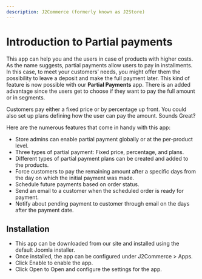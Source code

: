 ```yaml
---
description: J2Commerce (formerly known as J2Store)
---
```


# Introduction to Partial payments

This app can help you and the users in case of products with higher costs. As the name suggests, partial payments allow users to pay in installments. In this case, to meet your customers’ needs, you might offer them the possibility to leave a deposit and make the full payment later. This kind of feature is now possible with our **Partial Payments** app. There is an added advantage since the users get to choose if they want to pay the full amount or in segments.

Customers pay either a fixed price or by percentage up front. You could also set up plans defining how the user can pay the amount. Sounds Great?

Here are the numerous features that come in handy with this app:

* Store admins can enable partial payment globally or at the per-product level.
* Three types of partial payment: Fixed price, percentage, and plans.
* Different types of partial payment plans can be created and added to the products.
* Force customers to pay the remaining amount after a specific days from the day on which the initial payment was made.
* Schedule future payments based on order status.
* Send an email to a customer when the scheduled order is ready for payment.
* Notify about pending payment to customer through email on the days after the payment date.

## Installation <a href="#installation" id="installation"></a>

* This app can be downloaded from our site and installed using the default Joomla installer.
* Once installed, the app can be configured under J2Commerce > Apps.
* Click Enable to enable the app.
* Click Open to Open and configure the settings for the app.
